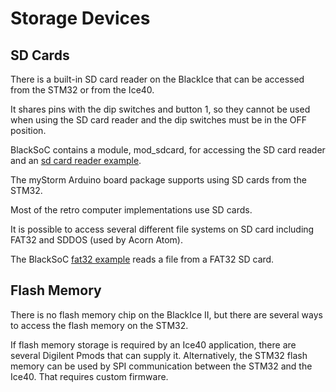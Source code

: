 # Storage Devices

## SD Cards

There is a built-in SD card reader on the BlackIce that can be accessed from the STM32 or from the Ice40.

It shares pins with the dip switches and button 1, so they cannot be used when using the SD card reader and the dip switches must be in the OFF position.

BlackSoC contains a module, mod_sdcard, for accessing the SD card reader and an [sd card reader example][].

The myStorm Arduino board package supports using SD cards from the STM32.

Most of the retro computer implementations use SD cards.

It is possible to access several different file systems on SD card including FAT32 and SDDOS (used by Acorn Atom).

The BlackSoC [fat32 example][] reads a file from a FAT32 SD card.

[sd card reader example]:				https://github.com/lawrie/icotools/tree/master/icosoc/examples/sdcard
[fat32 example]:						https://github.com/lawrie/icotools/blob/master/icosoc/examples/fat32

## Flash Memory

There is no flash memory chip on the BlackIce II, but there are several ways to access the flash memory on the STM32.

If flash memory storage is required by an Ice40 application, there are several Digilent Pmods that can supply it. Alternatively, the STM32 flash memory can be used by SPI communication between the STM32 and the Ice40. That requires custom firmware.
